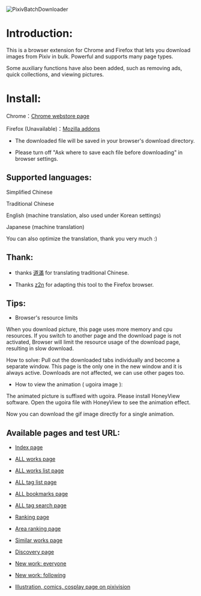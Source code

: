 ![PixivBatchDownloader](https://wx3.sinaimg.cn/large/640defebly1fw920pxevij20pf0h1q5b.jpg)

# Introduction:

This is a browser extension for Chrome and Firefox that lets you download images from Pixiv in bulk. Powerful and supports many page types.

Some auxiliary functions have also been added, such as removing ads, quick collections, and viewing pictures.

# Install:

Chrome：[Chrome webstore page](https://chrome.google.com/webstore/detail/hfgoikdmppghehigkckknikdgdcjbfpl)

Firefox (Unavailable)：[Mozilla addons](https://addons.mozilla.org/zh-CN/firefox/addon/pixiv-batch-downloader/)

- The downloaded file will be saved in your browser's download directory.

- Please turn off "Ask where to save each file before downloading" in browser settings.

## Supported languages:

Simplified Chinese

Traditional Chinese

English (machine translation, also used under Korean settings)

Japanese (machine translation)

You can also optimize the translation, thank you very much :)

## Thank:

- thanks [道滿](https://zhtw.me/) for translating traditional Chinese.

- Thanks [z2n](https://github.com/z2n) for adapting this tool to the Firefox browser.

## Tips:

- Browser's resource limits

When you download picture, this page uses more memory and cpu resources. If you switch to another page and the download page is not activated, Browser will limit the resource usage of the download page, resulting in slow download.

How to solve: Pull out the downloaded tabs individually and become a separate window. This page is the only one in the new window and it is always active. Downloads are not affected, we can use other pages too.

- How to view the animation ( ugoira image ):

The animated picture is suffixed with ugoira. Please install HoneyView software. Open the ugoira file with HoneyView to see the animation effect.

Now you can download the gif image directly for a single animation.

## Available pages and test URL:

- [Index page](https://www.pixiv.net/)

- [ALL works page](https://www.pixiv.net/member_illust.php?mode=medium&illust_id=62751951)

- [ALL works list page](https://www.pixiv.net/member_illust.php?id=544479)

- [ALL tag list page](https://www.pixiv.net/member_illust.php?id=544479&tag=%E6%9D%B1%E6%96%B9)

- [ALL bookmarks page](https://www.pixiv.net/bookmark.php?id=544479)

- [ALL tag search page](https://www.pixiv.net/search.php?s_mode=s_tag&word=saber)

- [Ranking page](https://www.pixiv.net/ranking.php)

- [Area ranking page](https://www.pixiv.net/ranking_area.php?type=state&no=0)

- [Similar works page](https://www.pixiv.net/bookmark_add.php?id=63148723)

- [Discovery page](https://www.pixiv.net/discovery)

- [New work: everyone](https://www.pixiv.net/new_illust.php)

- [New work: following](https://www.pixiv.net/bookmark_new_illust.php)

- [Illustration, comics, cosplay page on pixivision](https://www.pixivision.net/zh/a/3190)
